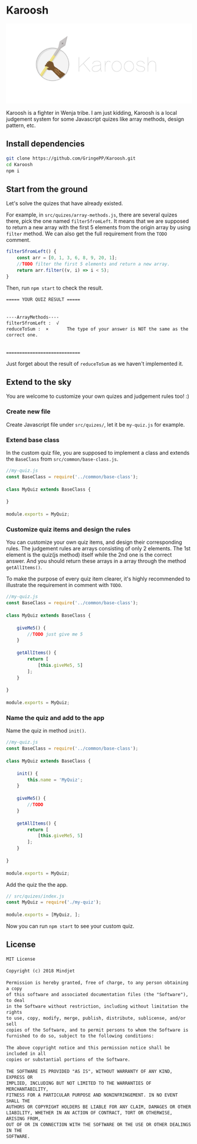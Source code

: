 # Karoosh
![karoosh](./art/karoosh.png)

Karoosh is a fighter in Wenja tribe. I am just kidding, Karoosh is a local judgement system for some Javascript quizes like array methods, design pattern, etc.

## Install dependencies

```bash
git clone https://github.com/GringePP/Karoosh.git
cd Karoosh
npm i
```

## Start from the ground

Let's solve the quizes that have already existed.

For example, in `src/quizes/array-methods.js`, there are several quizes there, pick the one named `filter5fromLeft`. It means that we are supposed to return a new array with the first 5 elements from the origin array by using `filter` method. We can also get the full requirement from the `TODO` comment.

```js
filter5fromLeft() {
    const arr = [0, 1, 3, 6, 8, 9, 20, 1];
    //TODO filter the first 5 elements and return a new array.
    return arr.filter((v, i) => i < 5);
}
```

Then, run `npm start` to check the result. 

```
===== YOUR QUIZ RESULT =====


----ArrayMethods----
filter5fromLeft :  √
reduceToSum :  ×       The type of your answer is NOT the same as the correct one.


============================
```
Just forget about the result of `reduceToSum` as we haven't implemented it.

## Extend to the sky

You are welcome to customize your own quizes and judgement rules too! :)

### Create new file

Create Javascript file under `src/quizes/`, let it be `my-quiz.js` for example.

### Extend base class

In the custom quiz file, you are supposed to implement a class and extends the `BaseClass` from `src/common/base-class.js`.

```js
//my-quiz.js
const BaseClass = require('../common/base-class');

class MyQuiz extends BaseClass {

}

module.exports = MyQuiz;
```

### Customize quiz items and design the rules

You can customize your own quiz items, and design their corresponding rules. The judgement rules are arrays consisting of only 2 elements. The 1st element is the quiz(js method) itself while the 2nd one is the correct answer. And you should return these arrays in a array through the method `getAllItems()`.

To make the purpose of every quiz item clearer, it's highly recommended to illustrate the requirement in comment with `TODO`.

```js
//my-quiz.js
const BaseClass = require('../common/base-class');

class MyQuiz extends BaseClass {

    giveMe5() {
        //TODO just give me 5
    }

    getAllItems() {
        return [
            [this.giveMe5, 5]
        ];
    }

}

module.exports = MyQuiz;
```

### Name the quiz and add to the app

Name the quiz in method `init()`.

```js
//my-quiz.js
const BaseClass = require('../common/base-class');

class MyQuiz extends BaseClass {

    init() {
        this.name = 'MyQuiz';
    }

    giveMe5() {
        //TODO 
    }

    getAllItems() {
        return [
            [this.giveMe5, 5]
        ];
    }

}

module.exports = MyQuiz;
```

Add the quiz the the app.

```js
// src/quizes/index.js
const MyQuiz = require('./my-quiz');

module.exports = [MyQuiz, ];
```

Now you can run `npm start` to see your custom quiz.

## License

```
MIT License

Copyright (c) 2018 Mindjet

Permission is hereby granted, free of charge, to any person obtaining a copy
of this software and associated documentation files (the "Software"), to deal
in the Software without restriction, including without limitation the rights
to use, copy, modify, merge, publish, distribute, sublicense, and/or sell
copies of the Software, and to permit persons to whom the Software is
furnished to do so, subject to the following conditions:

The above copyright notice and this permission notice shall be included in all
copies or substantial portions of the Software.

THE SOFTWARE IS PROVIDED "AS IS", WITHOUT WARRANTY OF ANY KIND, EXPRESS OR
IMPLIED, INCLUDING BUT NOT LIMITED TO THE WARRANTIES OF MERCHANTABILITY,
FITNESS FOR A PARTICULAR PURPOSE AND NONINFRINGEMENT. IN NO EVENT SHALL THE
AUTHORS OR COPYRIGHT HOLDERS BE LIABLE FOR ANY CLAIM, DAMAGES OR OTHER
LIABILITY, WHETHER IN AN ACTION OF CONTRACT, TORT OR OTHERWISE, ARISING FROM,
OUT OF OR IN CONNECTION WITH THE SOFTWARE OR THE USE OR OTHER DEALINGS IN THE
SOFTWARE.
```